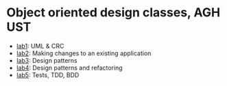 # Object oriented design classes, AGH UST

* [lab1](./lab1): UML & CRC
* [lab2](./lab2): Making changes to an existing application
* [lab3](./lab3): Design patterns
* [lab4](./lab4): Design patterns and refactoring
* [lab5](./lab5): Tests, TDD, BDD